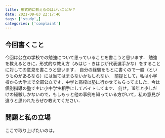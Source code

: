 ```yaml
---
title: 形式的に教えるのはいいことか？
date: 2021-09-03 22:17:46
tags: ['study',]
categories: ['complaint']
---
```


## 今回書くこと

今回は公立の学校での勉強について思っていることを書こうと思います．
勉強を教えるときに，形式的な教え方（みはじ・きはじが代表選手かな）をすることに対しての意見を書こうと思います．
自分の経験をもとに書くので一般（というものがあるなら）には当てはまらないかもしれない．
前提として，私は小学校から大学まで全部公立です．中学と高校は塾に行かせてもらってました．今は個別指導の塾で主に小中学生相手にしてバイトしてます．
何せ，18年と少しだけの経験しかないので，もしもっと他の事例を知っている方がいて，私の意見が違うと思われたらぜひ教えてください．

## 問題と私の立場

ここで取り上げたいのは，